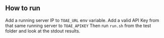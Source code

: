 ## How to run

Add a running server IP to `TOAE_URL` env variable.
Add a valid API Key from that same running server to `TOAE_APIKEY`
Then run `run.sh` from the test folder and look at the stdout results.
